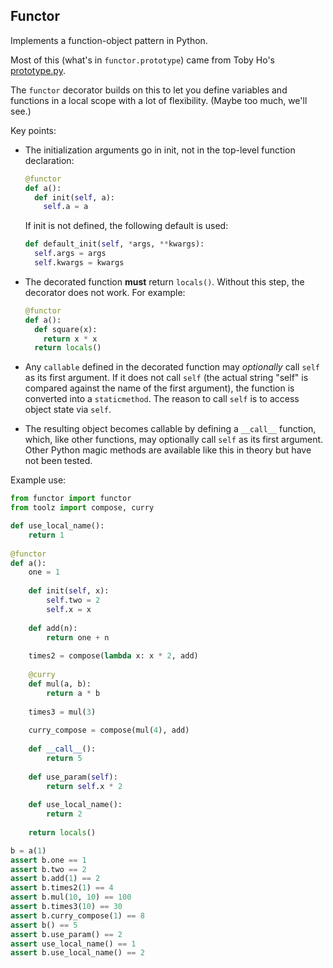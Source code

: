 Functor
-------

Implements a function-object pattern in Python. 

Most of this (what's in `functor.prototype`) came from Toby Ho's [prototype.py](https://github.com/airportyh/misc/tree/master/prototype.py).

The `functor` decorator builds on this to let you define variables and functions in a local scope with a lot of flexibility. (Maybe too much, we'll see.)

Key points:

- The initialization arguments go in init, not in the top-level function declaration:
  ```python
  @functor
  def a():
    def init(self, a):
      self.a = a
  ```

  If init is not defined, the following default is used: 

  ```python
  def default_init(self, *args, **kwargs):
    self.args = args
    self.kwargs = kwargs
  ```
- The decorated function **must** return `locals()`. Without this step, the decorator does not work. For example:

  ```python
  @functor
  def a():
    def square(x):
      return x * x
    return locals()
  ```
- Any `callable` defined in the decorated function may *optionally* call `self` as its first argument. If it does not call `self` (the actual string "self" is compared against the name of the first argument), the function is converted into a `staticmethod`. The reason to call `self` is to access object state via `self`.
- The resulting object becomes callable by defining a `__call__` function, which, like other functions, may optionally call `self` as its first argument. Other Python magic methods are available like this in theory but have not been tested. 

Example use: 

```python
from functor import functor
from toolz import compose, curry

def use_local_name():
    return 1
  
@functor
def a():
    one = 1 
    
    def init(self, x):
        self.two = 2
        self.x = x
        
    def add(n):
        return one + n
    
    times2 = compose(lambda x: x * 2, add)
    
    @curry
    def mul(a, b):
        return a * b
    
    times3 = mul(3)
    
    curry_compose = compose(mul(4), add)
    
    def __call__():
        return 5
    
    def use_param(self):
        return self.x * 2
    
    def use_local_name():
        return 2
        
    return locals()

b = a(1)
assert b.one == 1
assert b.two == 2
assert b.add(1) == 2
assert b.times2(1) == 4
assert b.mul(10, 10) == 100
assert b.times3(10) == 30
assert b.curry_compose(1) == 8
assert b() == 5
assert b.use_param() == 2
assert use_local_name() == 1
assert b.use_local_name() == 2
```

